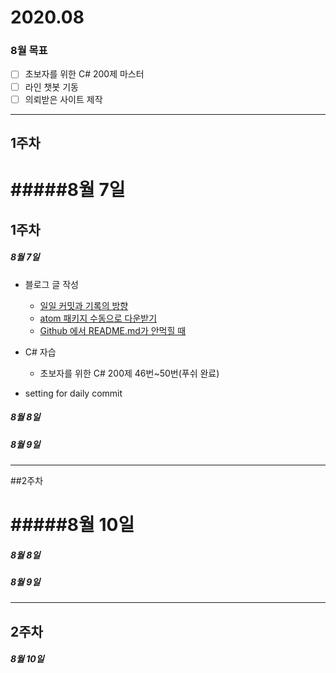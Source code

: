 # 2020.08
### 8월 목표
- [ ] 초보자를 위한 C# 200제 마스터
- [ ] 라인 챗봇 기동
- [ ] 의뢰받은 사이트 제작

***
## 1주차

#####8월 7일
=======
## 1주차

##### 8월 7일

- 블로그 글 작성
  - [일일 커밋과 기록의 방향](https://chooi9522.tistory.com/28)
  - [atom 패키지 수동으로 다운받기](https://chooi9522.tistory.com/29)
  - [Github 에서 README.md가 안먹힐 때](https://chooi9522.tistory.com/30)

- C# 자습
  - 초보자를 위한 C# 200제 46번~50번(푸쉬 완료)
- setting for daily commit

##### 8월 8일

##### 8월 9일
***
##2주차

#####8월 10일
=======
##### 8월 8일

##### 8월 9일
***
## 2주차

##### 8월 10일

